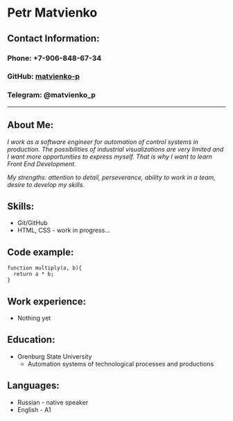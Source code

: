 # **Petr Matvienko**

## **Contact Information:**
### **Phone:** +7-906-848-67-34

### **GitHub:** [matvienko-p](https://github.com/matvienko-p)
### **Telegram:** @matvienko_p
***
## **About Me:**
*I work as a software engineer for automation of control systems in production.
The possibilities of industrial visualizations are very limited and I want more opportunities to express myself. That is why I want to learn Front End Development.*

*My strengths: attention to detail, perseverance, ability to work in a team, desire to develop my skills.*

## **Skills:**
* Git/GitHub
* HTML, CSS - work in progress...

## **Code example:**
```
function multiply(a, b){
  return a * b;
}
```

## **Work experience:**
* Nothing yet

## **Education:**
* Orenburg State University
    + Automation systems of technological processes and productions

## **Languages:**
* Russian - native speaker
* English - A1